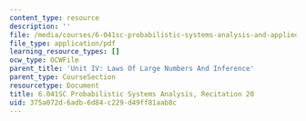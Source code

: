 ```yaml
---
content_type: resource
description: ''
file: /media/courses/6-041sc-probabilistic-systems-analysis-and-applied-probability-fall-2013/375a072d6adb6d84c229d49ff81aab8c_MIT6_041SCF13_rec20.pdf
file_type: application/pdf
learning_resource_types: []
ocw_type: OCWFile
parent_title: 'Unit IV: Laws Of Large Numbers And Inference'
parent_type: CourseSection
resourcetype: Document
title: 6.041SC Probabilistic Systems Analysis, Recitation 20
uid: 375a072d-6adb-6d84-c229-d49ff81aab8c
---
```

